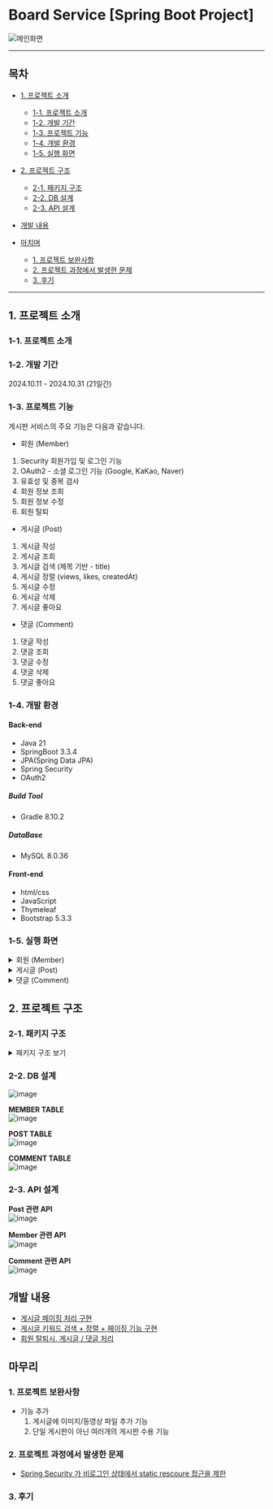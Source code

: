# Board Service [Spring Boot Project]

![메인화면](https://github.com/user-attachments/assets/1a502db6-2167-47cd-94ee-f8cfabb044fa)

---
## 목차
 - [1. 프로젝트 소개](#1-프로젝트-소개)
   - [1-1. 프로젝트 소개](#1-1-프로젝트-소개)
   - [1-2. 개발 기간](#1-2-개발-기간)
   - [1-3. 프로젝트 기능](#1-3-프로젝트-기능)
   - [1-4. 개발 환경](#1-4-개발-환경)
   - [1-5. 실행 화면](#1-5-실행-화면)
  
 - [2. 프로젝트 구조](#2-프로젝트-구조)
   - [2-1. 패키지 구조](#2-1-패키지-구조)
   - [2-2. DB 설계](#2-2-DB-설계)
   - [2-3. API 설계](#2-3-API-설계)
  
 - [개발 내용](#개발-내용)

 - [마치며](#마치며)
   - [1. 프로젝트 보완사항](#1-프로젝트-보완사항)
   - [2. 프로젝트 과정에서 발생한 문제](#2-프로젝트-과정에서-발생한-문제)
   - [3. 후기](#3-후기)
---

## 1. 프로젝트 소개

### 1-1. 프로젝트 소개



### 1-2. 개발 기간

2024.10.11 - 2024.10.31 (21일간)


### 1-3. 프로젝트 기능

게시판 서비스의 주요 기능은 다음과 같습니다.

- 회원 (Member)
1. Security 회원가입 및 로그인 기능
2. OAuth2 - 소셜 로그인 기능 (Google, KaKao, Naver)
3. 유효성 및 중복 검사
4. 회원 정보 조회
5. 회원 정보 수정
6. 회원 탈퇴

- 게시글 (Post)
1. 게시글 작성
2. 게시글 조회
3. 게시글 검색 (제목 기반 - title)
4. 게시글 정렬 (views, likes, createdAt)
5. 게시글 수정
6. 게시글 삭제
7. 게시글 좋아요

- 댓글 (Comment)
1. 댓글 작성
2. 댓글 조회
3. 댓글 수정
4. 댓글 삭제
5. 댓글 좋아요


### 1-4. 개발 환경

#### Back-end
 - Java 21
 - SpringBoot 3.3.4
 - JPA(Spring Data JPA)
 - Spring Security
 - OAuth2

##### Build Tool
 - Gradle 8.10.2

##### DataBase
 - MySQL 8.0.36

#### Front-end
 - html/css
 - JavaScript
 - Thymeleaf
 - Bootstrap 5.3.3


### 1-5. 실행 화면

  <details>
    <summary>회원 (Member)</summary>

   **1. 로그인 화면 - ("/members/login")**  
   ![image](https://github.com/user-attachments/assets/f8f20f6d-d922-42a6-8f64-7d9cc976f1e9)  
  
   [로그인 여부에 따른 헤더 버튼 구성]
   로그인 X  
   ![image](https://github.com/user-attachments/assets/b56e72a4-0d1c-48a2-9951-d630386ad558)  
  
   로그인 O
   ![image](https://github.com/user-attachments/assets/3c0fb534-b1c3-4d56-9c4f-466f0120c9bb)  


   [소셜 로그인 - Google]  
   ![image](https://github.com/user-attachments/assets/842da38c-2ecf-4413-a65b-1d42a196a9a5)  
   ![image](https://github.com/user-attachments/assets/8f8ce3ea-602e-46d7-99bf-000d0de689ab)  
   Google 로그인 화면으로 이동한다.  

   [소셜 로그인 - Naver]  
   ![image](https://github.com/user-attachments/assets/670edb23-4afe-45e1-bd15-ffa3cdef0870)  
   ![image](https://github.com/user-attachments/assets/37a051fc-53e4-4755-b472-3580ffd68daf)  
   Naver 로그인 화면으로 이동한다.  

   [소셜 로그인 - Kakao]  
   ![image](https://github.com/user-attachments/assets/c7f5bb47-b502-4e4f-ac7e-c3c8b2b442ab)  
   ![image](https://github.com/user-attachments/assets/91307a71-1c8f-4e57-a116-6b19b4629143)  
   Kakao 로그인 화면으로 이동한다.  


   **2. 회원가입 화면 - ("/members/join")**  
   ![image](https://github.com/user-attachments/assets/ffdddc0d-6cd2-4904-ae8b-d723986b363f)  

   ※ 회원가입 입력값에 대한 유효성 검사  
   ![image](https://github.com/user-attachments/assets/881711b1-ba8b-4fda-be5e-08babc761dc9)  

   Example) 새로운 회원가입  
   ※ 'username' 중복 검사 - 같은 'username' 을 가지고 있는 기존 회원 존재  
   ![image](https://github.com/user-attachments/assets/e3613693-e6bd-467e-a412-77466d0ffee7)  

   ※ 정상적으로 회원가입 완료!  
   ![image](https://github.com/user-attachments/assets/747c4549-6075-428a-8323-9521a085f712)  
   ![image](https://github.com/user-attachments/assets/dd7c7c19-2c38-46ac-b36a-bf78e467b195)  
   DB 에 저장된 모습  

   

   **3. 회원정보 화면 - ("/members/info)**  
   ![image](https://github.com/user-attachments/assets/82930cf6-7614-4a94-a1bb-fffd31db2443)  
   ![image](https://github.com/user-attachments/assets/22780dff-1d65-4439-bae2-3c93226aa30b)  
   '정보 수정' 버튼을 눌러 '회원정보 수정 화면'으로 이동한다.  



   **4-1. 회원정보 수정 화면 - ("/members/info/update")**  
   ![image](https://github.com/user-attachments/assets/0839d853-8c80-422d-b8a5-0b2b39d511f9)  

   이메일 형식 유효성 검사  
   ![image](https://github.com/user-attachments/assets/2cbc2a55-878f-4995-bb05-791c2687d408)    
  
   ![image](https://github.com/user-attachments/assets/6bdaffcb-d2d9-4525-a24a-551ccf820b10)  
   nickname : 'newNickname' -> 'otherNickname'  
   email : 'newMember@example.com' -> 'otherMember@example.com'  
   이와 같이 수정 후 'Submit' 버튼을 눌러 정보 수정을 완료한다.  
   
   ![image](https://github.com/user-attachments/assets/0ec162cc-810a-4cfa-a541-b5e88956a969)  
   수정사항이 적용된 것을 확인할 수 있다.  

   

   **4-2. 비밀번호 수정 화면 - ("/members/info/updatePassword")**  
   ![image](https://github.com/user-attachments/assets/b90e57bd-2f44-4070-9258-adb01d771242)  

   현재 비밀번호는 '1q2w3e4r~!' 이다.  
   비밀번호를 변경하기 위해서는 
   '현재 비밀번호'  
   '변경하고자 하는 비밇번호'  
   '변경하고자 하는 비밀번호 확인'  
   이렇게 3개의 입력 필드를 갖는다.  

   1) '현재 비밀번호'를 잘못입력하는 경우  
   ![image](https://github.com/user-attachments/assets/2937aabd-9e80-4caa-9fca-d836e7c731f2)  

   2) '변경하고자 하는 비밀번호' 와 '변경하고자 하는 비밀번호 확인'이 서로 다른 경우  
   ![image](https://github.com/user-attachments/assets/82e00a95-d149-40b6-bf30-c820a1b48daa)  


   ![image](https://github.com/user-attachments/assets/2acba68e-c28b-440c-bc1a-ba9deb0bd249)  
   password : '1q2w3e4r~!' -> '11dnjfekf~!'로 수정하였다.  



   **5. 회원 탈퇴**  

    
  </details>



  
  <details>
    <summary>게시글 (Post)</summary>
    
   **1. 게시글 전체 목록**
   ![image](https://github.com/user-attachments/assets/eb2ffe3c-c87e-4f3b-a1d3-5fe837a87c64)  




   **1-1. 게시글 전체 목록 정렬**

   '조회수' 기준으로 내림차순 정렬  
   ![image](https://github.com/yashin20/BoardServiceV2/assets/92693776/18250746-ccbb-4911-bcf1-f39d151f0f83)  

   ※ 로그인을 하지 않아도 게시글 정렬이 가능하다.  



   **2. 게시글 등록 화면**

   ![image](https://github.com/yashin20/BoardServiceV2/assets/92693776/67099714-c576-4029-8b68-552aa2a8ef5e)  

   로그인한 사용자만 게시글 작성이 가능하며, 작성 후 '게시' 버튼을 누르면 메인 페이지로 리다이렉트 된다.  

   

   **3. 게시글 상세 정보**

   로그인 X  
   ![image](https://github.com/yashin20/BoardServiceV2/assets/92693776/92b77621-66c2-4a46-83e7-e13552424ae3)  

   ※ 로그인 하지 않은 경우, 게시글 상세 정보에 접근 가능하지만, '게시글 설정' 옵션에 접근할 수 없다.  


   작성자 계정이 아닌 다른 계정으로 로그인 O  
   ![image](https://github.com/yashin20/BoardServiceV2/assets/92693776/bef81a23-7918-4817-a5b6-b0dc5515f885)  

   ※ 작성자 계정이 아닌 다른 계정으로 로그인한 경우, '게시글 설정' 옵션에 접근 가능하지만, '게시글 작성' 기능만 접근 가능하다.  


   작성자 계정으로 로그인 O  
   ![image](https://github.com/yashin20/BoardServiceV2/assets/92693776/15f21e93-5271-447d-b708-f7aa6e0feff0)  

   ※ 작성자 계정으로 로그인 한 경우, '게시글 수정' 과 '게시글 삭제' 를 할 수 있다.  



   **4. 게시글 수정 화면**

   ![image](https://github.com/yashin20/BoardServiceV2/assets/92693776/2ecc1243-4c45-4f2f-9b42-4af5f6e7e914)  

   게시글 수정 후, '게시' 버튼을 눌러 수정을 마무리한다.    
   '게시' 버튼을 누르면 게시글 목록으로 이동한다.  

   [수정된 게시글 화면]  
   ![image](https://github.com/yashin20/BoardServiceV2/assets/92693776/c828dff6-270e-4b36-a597-85969a196c0c)  
   
   

   **5. 게시글 삭제 화면**

   ![image](https://github.com/yashin20/BoardServiceV2/assets/92693776/816ef173-4759-4456-b8b5-1ad39da2f7bb)  

   '게시글 삭제' 버튼을 눌러 삭제를 진행한다.  

   ![image](https://github.com/yashin20/BoardServiceV2/assets/92693776/08081d6f-d02c-4c06-9a42-d1c9d963d53d)  

   '게시글 번호'를 포함한 삭제 완료 안내 메시지가 등장한다.

   [게시글 목록]  
   ![image](https://github.com/yashin20/BoardServiceV2/assets/92693776/440f7a24-f7f1-4178-b6da-94319eda0f34)  

   게시글이 삭제 된 것을 볼 수 있다.


   **6. 게시글 검색 화면**

   ![image](https://github.com/yashin20/BoardServiceV2/assets/92693776/6b0fdefb-da6a-4dc7-9220-14c441fbb801)  



  **6-1. 게시글 검색 후 페이징 화면**

  ['by' 키워드로 검색한 화면]  
  ![image](https://github.com/yashin20/BoardServiceV2/assets/92693776/bbd81c39-1be6-45da-a29c-a9431b2a07ca)  

  ['by' 키워드로 검색 내용 中 사용자 기준 4페이지]  
  ![image](https://github.com/yashin20/BoardServiceV2/assets/92693776/c56913a8-1e71-4927-a828-27cf637fc195)  



  **6-2. 게시글 검색 후 페이징 + 정렬**

  ['by' 키워드로 검색 내용 && 조회수 기준 내림차순 정렬]  
  ![image](https://github.com/yashin20/BoardServiceV2/assets/92693776/79fef79f-8ff0-4c39-99ac-2677d557079b)  


  ['by' 키워드로 검색 내용 && 조회수 기준 내림차순 정렬 中 사용자 기준 1페이지]  
  ![image](https://github.com/yashin20/BoardServiceV2/assets/92693776/d346d15f-fe23-401e-a321-e79a19fa6537)   
    
  </details>

  <details>
    <summary>댓글 (Comment)</summary>

  **1. 댓글 작성 화면**
  

  **2. 댓글 수정**



  **3. 댓글 삭제**

    
  </details>




## 2. 프로젝트 구조

### 2-1. 패키지 구조

<details>

<summary>패키지 구조 보기</summary>

```

```


</details>



### 2-2. DB 설계

![image](https://github.com/yashin20/BoardServiceV2/assets/92693776/34bac54a-31d9-458a-83e3-33ca74f29413)

**MEMBER TABLE**   
![image](https://github.com/yashin20/BoardServiceV2/assets/92693776/688dd71e-b194-41d7-8366-5634e666f748)  

**POST TABLE**  
![image](https://github.com/yashin20/BoardServiceV2/assets/92693776/e56c4f17-526d-4c94-92b3-14cb63b0aee3)  

**COMMENT TABLE**  
![image](https://github.com/yashin20/BoardServiceV2/assets/92693776/422d6e53-7c6c-4d22-bc08-fd9febfa44a6)  



### 2-3. API 설계

**Post 관련 API**  
![image](https://github.com/yashin20/BoardServiceV2/assets/92693776/04184267-86fe-41fd-af99-a6772c85633a)  
  
**Member 관련 API**  
![image](https://github.com/yashin20/BoardServiceV2/assets/92693776/22b3ae7b-34c0-4746-86cc-bdf8feadf447)  
  
**Comment 관련 API**  
![image](https://github.com/yashin20/BoardServiceV2/assets/92693776/bc8aa6de-89c6-4e65-97a5-374b5d8df839)  
  



## 개발 내용

- <a href="https://notorious.tistory.com/340" target="_blank">게시글 페이징 처리 구현</a>
- <a href="https://notorious.tistory.com/341" target="_blank">게시글 키워드 검색 + 정렬 + 페이징 기능 구현</a>
- <a href="https://notorious.tistory.com/342" target="_blank">회원 탈퇴시, 게시글 / 댓글 처리</a>



## 마무리

### 1. 프로젝트 보완사항

- 기능 추가
  1. 게시글에 이미지/동영상 파일 추가 기능
  2. 단일 게시판이 아닌 여러개의 게시판 수용 기능

### 2. 프로젝트 과정에서 발생한 문제
- <a href="https://notorious.tistory.com/339" target="_blank">Spring Security 가 비로그인 상태에서 static rescoure 접근을 제한</a>


### 3. 후기




